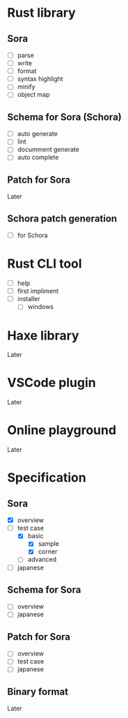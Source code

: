 
# Rust library
## Sora
- [ ] parse
- [ ] write
- [ ] format
- [ ] syntax highlight
- [ ] minify
- [ ] object map

## Schema for Sora (Schora) 
- [ ] auto generate
- [ ] lint
- [ ] documment generate
- [ ] auto complete

## Patch for Sora
Later

## Schora patch generation 
- [ ] for Schora

# Rust CLI tool
- [ ] help
- [ ] first impliment
- [ ] installer
    - [ ] windows 

# Haxe library
Later

# VSCode plugin
Later

# Online playground
Later

# Specification
## Sora
- [x] overview
- [ ] test case
    - [x] basic
        - [x] sample
        - [x] corner
    - [ ] advanced
- [ ] japanese

## Schema for Sora
- [ ] overview
- [ ] japanese

## Patch for Sora
- [ ] overview
- [ ] test case
- [ ] japanese

## Binary format
Later
